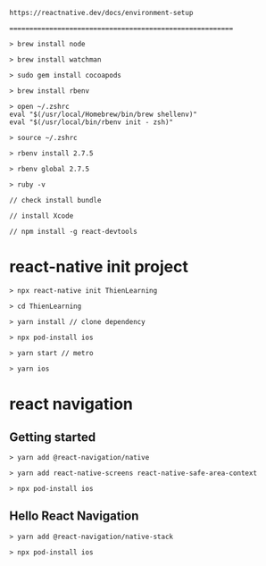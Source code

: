 ```
https://reactnative.dev/docs/environment-setup

========================================================

> brew install node

> brew install watchman

> sudo gem install cocoapods

> brew install rbenv

> open ~/.zshrc
eval "$(/usr/local/Homebrew/bin/brew shellenv)"
eval "$(/usr/local/bin/rbenv init - zsh)"

> source ~/.zshrc

> rbenv install 2.7.5

> rbenv global 2.7.5

> ruby -v

// check install bundle

// install Xcode

// npm install -g react-devtools

```

# react-native init project
```
> npx react-native init ThienLearning

> cd ThienLearning

> yarn install // clone dependency

> npx pod-install ios

> yarn start // metro

> yarn ios

```

# react navigation
## Getting started

```
> yarn add @react-navigation/native

> yarn add react-native-screens react-native-safe-area-context

> npx pod-install ios
```

## Hello React Navigation
```
> yarn add @react-navigation/native-stack

> npx pod-install ios
```

<!-- 
ISSUE: Invariant Violation: Tried to register two views with the same name RNCSafeAreaProvider error with @react-navigation/stack
    run: npm dedupe or yarn install

ISSUE: requireNativeComponent: "RNSScreenStackHeaderConfig" was not found in the UIManager
    Remove the app from the simulator.
    run npx react-native run-ios
    And enjoy life)
-->